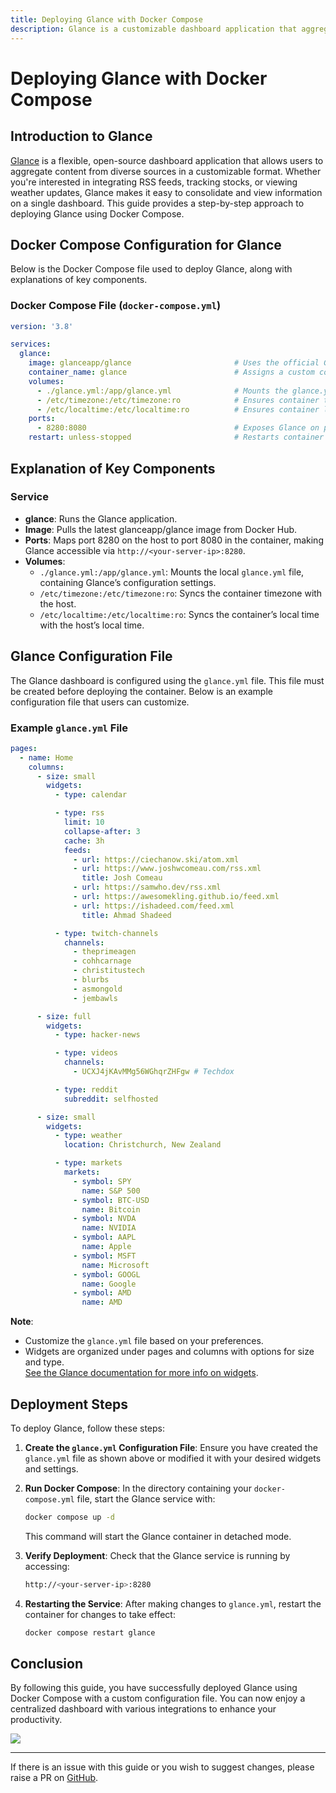 ```yaml
---
title: Deploying Glance with Docker Compose
description: Glance is a customizable dashboard application that aggregates content from various sources. This guide provides steps for deploying Glance using Docker Compose, including setting up the `glance.yml` configuration file and configuring environment settings.
---
```


# Deploying Glance with Docker Compose

## Introduction to Glance

[Glance](https://github.com/glanceapp/glance) is a flexible, open-source dashboard application that allows users to aggregate content from diverse sources in a customizable format. Whether you're interested in integrating RSS feeds, tracking stocks, or viewing weather updates, Glance makes it easy to consolidate and view information on a single dashboard. This guide provides a step-by-step approach to deploying Glance using Docker Compose.

## Docker Compose Configuration for Glance

Below is the Docker Compose file used to deploy Glance, along with explanations of key components.

### Docker Compose File (`docker-compose.yml`)

```yaml
version: '3.8'

services:
  glance:
    image: glanceapp/glance                       # Uses the official Glance Docker image.
    container_name: glance                        # Assigns a custom container name for easy management.
    volumes:
      - ./glance.yml:/app/glance.yml              # Mounts the glance.yml configuration file.
      - /etc/timezone:/etc/timezone:ro            # Ensures container timezone sync.
      - /etc/localtime:/etc/localtime:ro          # Ensures container localtime sync.
    ports:
      - 8280:8080                                 # Exposes Glance on port 8280.
    restart: unless-stopped                       # Restarts container unless manually stopped.
```

## Explanation of Key Components

### Service

- **glance**: Runs the Glance application.
- **Image**: Pulls the latest glanceapp/glance image from Docker Hub.
- **Ports**: Maps port 8280 on the host to port 8080 in the container, making Glance accessible via `http://<your-server-ip>:8280`.
- **Volumes**:
  - `./glance.yml:/app/glance.yml`: Mounts the local `glance.yml` file, containing Glance’s configuration settings.
  - `/etc/timezone:/etc/timezone:ro`: Syncs the container timezone with the host.
  - `/etc/localtime:/etc/localtime:ro`: Syncs the container’s local time with the host’s local time.

## Glance Configuration File

The Glance dashboard is configured using the `glance.yml` file. This file must be created before deploying the container. Below is an example configuration file that users can customize.

### Example `glance.yml` File

```yaml
pages:
  - name: Home
    columns:
      - size: small
        widgets:
          - type: calendar

          - type: rss
            limit: 10
            collapse-after: 3
            cache: 3h
            feeds:
              - url: https://ciechanow.ski/atom.xml
              - url: https://www.joshwcomeau.com/rss.xml
                title: Josh Comeau
              - url: https://samwho.dev/rss.xml
              - url: https://awesomekling.github.io/feed.xml
              - url: https://ishadeed.com/feed.xml
                title: Ahmad Shadeed

          - type: twitch-channels
            channels:
              - theprimeagen
              - cohhcarnage
              - christitustech
              - blurbs
              - asmongold
              - jembawls

      - size: full
        widgets:
          - type: hacker-news

          - type: videos
            channels:
              - UCXJ4jKAvMMg56WGhqrZHFgw # Techdox

          - type: reddit
            subreddit: selfhosted

      - size: small
        widgets:
          - type: weather
            location: Christchurch, New Zealand

          - type: markets
            markets:
              - symbol: SPY
                name: S&P 500
              - symbol: BTC-USD
                name: Bitcoin
              - symbol: NVDA
                name: NVIDIA
              - symbol: AAPL
                name: Apple
              - symbol: MSFT
                name: Microsoft
              - symbol: GOOGL
                name: Google
              - symbol: AMD
                name: AMD
```

**Note**:
- Customize the `glance.yml` file based on your preferences.
- Widgets are organized under pages and columns with options for size and type.  
[See the Glance documentation for more info on widgets](https://github.com/glanceapp/glance/blob/main/docs/configuration.md).

## Deployment Steps

To deploy Glance, follow these steps:

1. **Create the `glance.yml` Configuration File**: Ensure you have created the `glance.yml` file as shown above or modified it with your desired widgets and settings.
2. **Run Docker Compose**: In the directory containing your `docker-compose.yml` file, start the Glance service with:
   ```bash
   docker compose up -d
   ```
   This command will start the Glance container in detached mode.

3. **Verify Deployment**: Check that the Glance service is running by accessing:
   ```bash
   http://<your-server-ip>:8280
   ```

4. **Restarting the Service**: After making changes to `glance.yml`, restart the container for changes to take effect:
   ```bash
   docker compose restart glance
   ```

## Conclusion

By following this guide, you have successfully deployed Glance using Docker Compose with a custom configuration file. You can now enjoy a centralized dashboard with various integrations to enhance your productivity.

<a href="https://www.buymeacoffee.com/techdox"><img src="https://img.buymeacoffee.com/button-api/?text=Buy me a cup of tea&emoji=🍵&slug=techdox&button_colour=FFDD00&font_colour=000000&font_family=Cookie&outline_colour=000000&coffee_colour=ffffff" /></a>

---

If there is an issue with this guide or you wish to suggest changes, please raise a PR on [GitHub](https://github.com/Techdox/techdox-docs).
